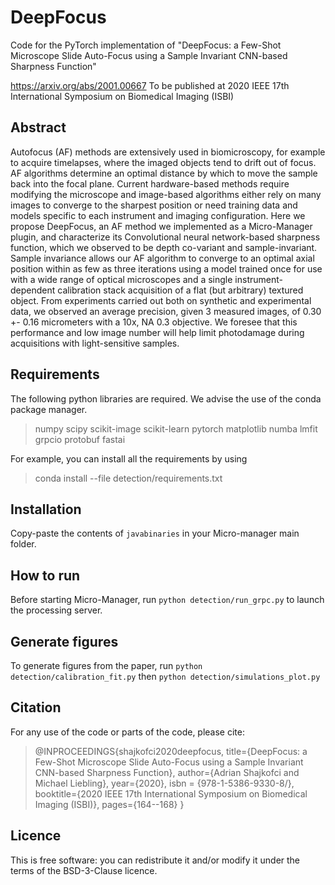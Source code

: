 # DeepFocus
Code for the PyTorch implementation of "DeepFocus: a Few-Shot Microscope Slide Auto-Focus using a Sample Invariant CNN-based Sharpness Function"

https://arxiv.org/abs/2001.00667
To be published at 2020 IEEE 17th International Symposium on Biomedical Imaging (ISBI)

## Abstract
Autofocus (AF) methods are extensively used in biomicroscopy, for example to acquire timelapses, where the imaged objects tend to drift out of focus. AF algorithms determine an optimal distance by which to move the sample back into the focal plane. Current hardware-based methods require modifying the microscope and image-based algorithms either rely on many images to converge to the sharpest position or need training data and models specific to each instrument and imaging configuration. Here we propose DeepFocus, an AF method we implemented as a Micro-Manager plugin, and characterize its Convolutional neural network-based sharpness function, which we observed to be depth co-variant and sample-invariant. Sample invariance allows our AF algorithm to converge to an optimal axial position within as few as three iterations using a model trained once for use with a wide range of optical microscopes and a single instrument-dependent calibration stack acquisition of a flat (but arbitrary) textured object. From experiments carried out both on synthetic and experimental data, we observed an average precision, given 3 measured images, of 0.30 +- 0.16 micrometers with a 10x, NA 0.3 objective. We foresee that this performance and low image number will help limit photodamage during acquisitions with light-sensitive samples. 

## Requirements
The following python libraries are required. We advise the use of the conda package manager.
> numpy
> scipy
> scikit-image
> scikit-learn
> pytorch
> matplotlib
> numba
> lmfit
> grpcio
> protobuf
> fastai

For example, you can install all the requirements by using
> conda install --file detection/requirements.txt

## Installation
Copy-paste the contents of `javabinaries` in your Micro-manager main folder.

## How to run
Before starting Micro-Manager, run `python detection/run_grpc.py` to launch the processing server.

## Generate figures
To generate figures from the paper, run `python detection/calibration_fit.py` then `python detection/simulations_plot.py`

## Citation
For any use of the code or parts of the code, please cite:
>@INPROCEEDINGS{shajkofci2020deepfocus,
>    title={DeepFocus: a Few-Shot Microscope Slide Auto-Focus using a Sample Invariant CNN-based Sharpness Function},
>    author={Adrian Shajkofci and Michael Liebling},
>    year={2020},
>    isbn = {978-1-5386-9330-8/},
>    booktitle={2020 IEEE 17th International Symposium on Biomedical Imaging (ISBI)}, 
>    pages={164--168}
>}
## Licence
This is free software: you can redistribute it and/or modify it under the terms of the BSD-3-Clause licence.
